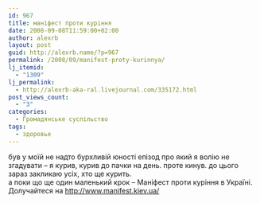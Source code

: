 ```yaml
---
id: 967
title: маніфест проти куріння
date: 2008-09-08T11:59:00+02:00
author: alexrb
layout: post
guid: http://alexrb.name/?p=967
permalink: /2008/09/manifest-proty-kurinnya/
lj_itemid:
  - "1309"
lj_permalink:
  - http://alexrb-aka-ral.livejournal.com/335172.html
post_views_count:
  - "3"
categories:
  - Громадянське суспільство
tags:
  - здоровье
---
```

був у моїй не надто бурхливій юності епізод про який я волію не згадувати &#8211; я курив, курив до пачки на день. проте кинув. до цього зараз закликаю усіх, хто ще курить.  
а поки що ще один маленький крок &#8211; Маніфест проти куріння в Україні. Долучайтеся на http://www.manifest.kiev.ua/